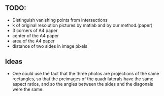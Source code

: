 ## TODO:
 - Distinguish vanishing points from intersections
 - k of original resolution pictures by matlab and by our method.(paper)
 - 3 corners of A4 paper
 - center of the A4 paper 
 - area of the A4 paper
 - distance of two sides in image pixels

## Ideas
 - One could use the fact that the three photos are projections of the same rectangles, so that the preimages of the quadrilaterals have the same aspect ratios, and so the angles between the sides and the diagonals were the same.
